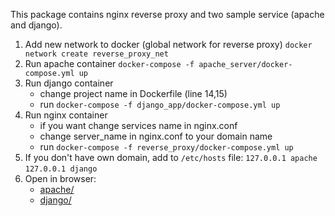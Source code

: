 This package contains nginx reverse proxy and two sample service (apache and django).

 1. Add new network to docker (global network for reverse proxy)
`docker network create reverse_proxy_net`
1. Run apache container
`docker-compose -f apache_server/docker-compose.yml up`
2. Run django container
	* change project name in Dockerfile (line 14,15)
	* run `docker-compose -f django_app/docker-compose.yml up`
3. Run nginx container
	* if you want change services name in nginx.conf 
	* change server_name in nginx.conf to your domain name
	* run `docker-compose -f reverse_proxy/docker-compose.yml up`
4. If you don't have own domain, add to `/etc/hosts` file:
	`127.0.0.1 apache`
	`127.0.0.1 django`
5. Open in browser:
	* [apache/](http://apache/)
	* [django/](http://django/)
